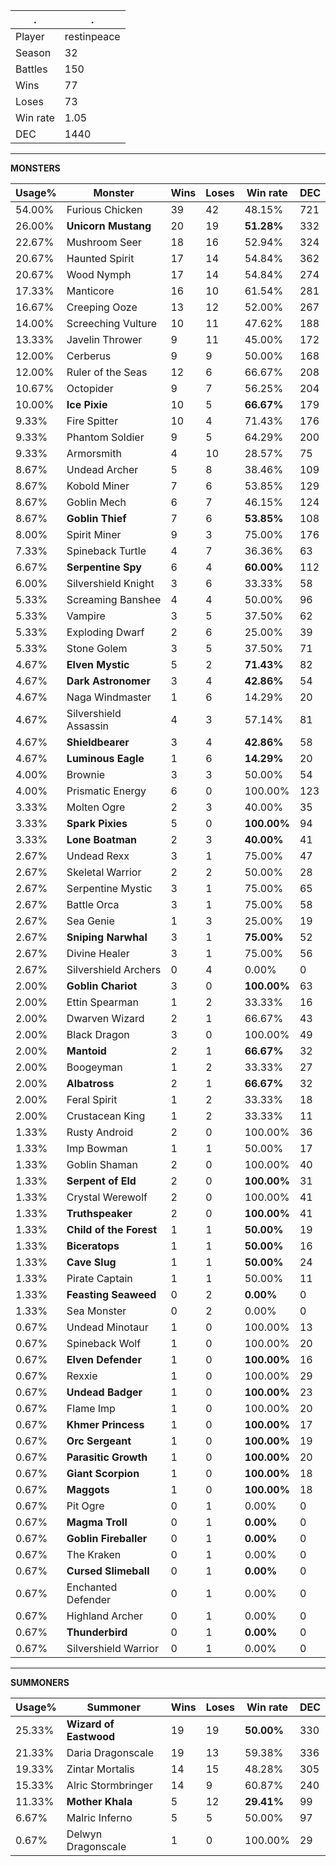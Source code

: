 .|.
|-|-
Player|restinpeace
Season|32
Battles|150
Wins|77
Loses|73
Win rate|1.05
DEC|1440

---
**MONSTERS**

Usage%|Monster|Wins|Loses|Win rate|DEC|
-|-|-|-|-|-|
54.00%|Furious Chicken|39|42|48.15%|721|
26.00%|**Unicorn Mustang**|20|19|**51.28%**|332|
22.67%|Mushroom Seer|18|16|52.94%|324|
20.67%|Haunted Spirit|17|14|54.84%|362|
20.67%|Wood Nymph|17|14|54.84%|274|
17.33%|Manticore|16|10|61.54%|281|
16.67%|Creeping Ooze|13|12|52.00%|267|
14.00%|Screeching Vulture|10|11|47.62%|188|
13.33%|Javelin Thrower|9|11|45.00%|172|
12.00%|Cerberus|9|9|50.00%|168|
12.00%|Ruler of the Seas|12|6|66.67%|208|
10.67%|Octopider|9|7|56.25%|204|
10.00%|**Ice Pixie**|10|5|**66.67%**|179|
9.33%|Fire Spitter|10|4|71.43%|176|
9.33%|Phantom Soldier|9|5|64.29%|200|
9.33%|Armorsmith|4|10|28.57%|75|
8.67%|Undead Archer|5|8|38.46%|109|
8.67%|Kobold Miner|7|6|53.85%|129|
8.67%|Goblin Mech|6|7|46.15%|124|
8.67%|**Goblin Thief**|7|6|**53.85%**|108|
8.00%|Spirit Miner|9|3|75.00%|176|
7.33%|Spineback Turtle|4|7|36.36%|63|
6.67%|**Serpentine Spy**|6|4|**60.00%**|112|
6.00%|Silvershield Knight|3|6|33.33%|58|
5.33%|Screaming Banshee|4|4|50.00%|96|
5.33%|Vampire|3|5|37.50%|62|
5.33%|Exploding Dwarf|2|6|25.00%|39|
5.33%|Stone Golem|3|5|37.50%|71|
4.67%|**Elven Mystic**|5|2|**71.43%**|82|
4.67%|**Dark Astronomer**|3|4|**42.86%**|54|
4.67%|Naga Windmaster|1|6|14.29%|20|
4.67%|Silvershield Assassin|4|3|57.14%|81|
4.67%|**Shieldbearer**|3|4|**42.86%**|58|
4.67%|**Luminous Eagle**|1|6|**14.29%**|20|
4.00%|Brownie|3|3|50.00%|54|
4.00%|Prismatic Energy|6|0|100.00%|123|
3.33%|Molten Ogre|2|3|40.00%|35|
3.33%|**Spark Pixies**|5|0|**100.00%**|94|
3.33%|**Lone Boatman**|2|3|**40.00%**|41|
2.67%|Undead Rexx|3|1|75.00%|47|
2.67%|Skeletal Warrior|2|2|50.00%|28|
2.67%|Serpentine Mystic|3|1|75.00%|65|
2.67%|Battle Orca|3|1|75.00%|58|
2.67%|Sea Genie|1|3|25.00%|19|
2.67%|**Sniping Narwhal**|3|1|**75.00%**|52|
2.67%|Divine Healer|3|1|75.00%|56|
2.67%|Silvershield Archers|0|4|0.00%|0|
2.00%|**Goblin Chariot**|3|0|**100.00%**|63|
2.00%|Ettin Spearman|1|2|33.33%|16|
2.00%|Dwarven Wizard|2|1|66.67%|43|
2.00%|Black Dragon|3|0|100.00%|49|
2.00%|**Mantoid**|2|1|**66.67%**|32|
2.00%|Boogeyman|1|2|33.33%|27|
2.00%|**Albatross**|2|1|**66.67%**|32|
2.00%|Feral Spirit|1|2|33.33%|18|
2.00%|Crustacean King|1|2|33.33%|11|
1.33%|Rusty Android|2|0|100.00%|36|
1.33%|Imp Bowman|1|1|50.00%|17|
1.33%|Goblin Shaman|2|0|100.00%|40|
1.33%|**Serpent of Eld**|2|0|**100.00%**|31|
1.33%|Crystal Werewolf|2|0|100.00%|41|
1.33%|**Truthspeaker**|2|0|**100.00%**|41|
1.33%|**Child of the Forest**|1|1|**50.00%**|19|
1.33%|**Biceratops**|1|1|**50.00%**|16|
1.33%|**Cave Slug**|1|1|**50.00%**|24|
1.33%|Pirate Captain|1|1|50.00%|11|
1.33%|**Feasting Seaweed**|0|2|**0.00%**|0|
1.33%|Sea Monster|0|2|0.00%|0|
0.67%|Undead Minotaur|1|0|100.00%|13|
0.67%|Spineback Wolf|1|0|100.00%|20|
0.67%|**Elven Defender**|1|0|**100.00%**|16|
0.67%|Rexxie|1|0|100.00%|29|
0.67%|**Undead Badger**|1|0|**100.00%**|23|
0.67%|Flame Imp|1|0|100.00%|20|
0.67%|**Khmer Princess**|1|0|**100.00%**|17|
0.67%|**Orc Sergeant**|1|0|**100.00%**|19|
0.67%|**Parasitic Growth**|1|0|**100.00%**|20|
0.67%|**Giant Scorpion**|1|0|**100.00%**|18|
0.67%|**Maggots**|1|0|**100.00%**|18|
0.67%|Pit Ogre|0|1|0.00%|0|
0.67%|**Magma Troll**|0|1|**0.00%**|0|
0.67%|**Goblin Fireballer**|0|1|**0.00%**|0|
0.67%|The Kraken|0|1|0.00%|0|
0.67%|**Cursed Slimeball**|0|1|**0.00%**|0|
0.67%|Enchanted Defender|0|1|0.00%|0|
0.67%|Highland Archer|0|1|0.00%|0|
0.67%|**Thunderbird**|0|1|**0.00%**|0|
0.67%|Silvershield Warrior|0|1|0.00%|0|

---
**SUMMONERS**

Usage%|Summoner|Wins|Loses|Win rate|DEC|
-|-|-|-|-|-|
25.33%|**Wizard of Eastwood**|19|19|**50.00%**|330|
21.33%|Daria Dragonscale|19|13|59.38%|336|
19.33%|Zintar Mortalis|14|15|48.28%|305|
15.33%|Alric Stormbringer|14|9|60.87%|240|
11.33%|**Mother Khala**|5|12|**29.41%**|99|
6.67%|Malric Inferno|5|5|50.00%|97|
0.67%|Delwyn Dragonscale|1|0|100.00%|29|
